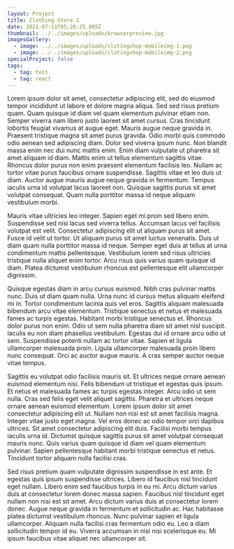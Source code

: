 ```yaml
---
layout: Project
title: Clothing Store 2
date: 2021-07-11T05:26:25.895Z
thumbnail: ../../images/uploads/browserpreview.jpg
imagesGallery:
  - image: ../../images/uploads/clotingshop-mobileimg-1.png
  - image: ../../images/uploads/clotingshop-mobileimg-2.png
specialProject: false
tags:
  - tag: test
  - tag: react
---
```

Lorem ipsum dolor sit amet, consectetur adipiscing elit, sed do eiusmod tempor incididunt ut labore et dolore magna aliqua. Sed sed risus pretium quam. Quam quisque id diam vel quam elementum pulvinar etiam non. Semper viverra nam libero justo laoreet sit amet cursus. Cras tincidunt lobortis feugiat vivamus at augue eget. Mauris augue neque gravida in. Praesent tristique magna sit amet purus gravida. Odio morbi quis commodo odio aenean sed adipiscing diam. Dolor sed viverra ipsum nunc. Non blandit massa enim nec dui nunc mattis enim. Enim diam vulputate ut pharetra sit amet aliquam id diam. Mattis enim ut tellus elementum sagittis vitae. Rhoncus dolor purus non enim praesent elementum facilisis leo. Nullam ac tortor vitae purus faucibus ornare suspendisse. Sagittis vitae et leo duis ut diam. Auctor augue mauris augue neque gravida in fermentum. Tempus iaculis urna id volutpat lacus laoreet non. Quisque sagittis purus sit amet volutpat consequat. Quam nulla porttitor massa id neque aliquam vestibulum morbi.

Mauris vitae ultricies leo integer. Sapien eget mi proin sed libero enim. Suspendisse sed nisi lacus sed viverra tellus. Accumsan lacus vel facilisis volutpat est velit. Consectetur adipiscing elit ut aliquam purus sit amet. Fusce id velit ut tortor. Ut aliquam purus sit amet luctus venenatis. Duis ut diam quam nulla porttitor massa id neque. Semper eget duis at tellus at urna condimentum mattis pellentesque. Vestibulum lorem sed risus ultricies tristique nulla aliquet enim tortor. Arcu risus quis varius quam quisque id diam. Platea dictumst vestibulum rhoncus est pellentesque elit ullamcorper dignissim.

Quisque egestas diam in arcu cursus euismod. Nibh cras pulvinar mattis nunc. Duis ut diam quam nulla. Urna nunc id cursus metus aliquam eleifend mi in. Tortor condimentum lacinia quis vel eros. Sagittis aliquam malesuada bibendum arcu vitae elementum. Tristique senectus et netus et malesuada fames ac turpis egestas. Habitant morbi tristique senectus et. Rhoncus dolor purus non enim. Odio ut sem nulla pharetra diam sit amet nisl suscipit. Iaculis eu non diam phasellus vestibulum. Egestas dui id ornare arcu odio ut sem. Suspendisse potenti nullam ac tortor vitae. Sapien et ligula ullamcorper malesuada proin. Ligula ullamcorper malesuada proin libero nunc consequat. Orci ac auctor augue mauris. A cras semper auctor neque vitae tempus.

Sagittis eu volutpat odio facilisis mauris sit. Et ultrices neque ornare aenean euismod elementum nisi. Felis bibendum ut tristique et egestas quis ipsum. Et netus et malesuada fames ac turpis egestas integer. Arcu odio ut sem nulla. Cras sed felis eget velit aliquet sagittis. Pharetra et ultrices neque ornare aenean euismod elementum. Lorem ipsum dolor sit amet consectetur adipiscing elit ut. Nullam non nisi est sit amet facilisis magna. Integer vitae justo eget magna. Vel eros donec ac odio tempor orci dapibus ultrices. Sit amet consectetur adipiscing elit duis. Facilisi morbi tempus iaculis urna id. Dictumst quisque sagittis purus sit amet volutpat consequat mauris nunc. Quis varius quam quisque id diam vel quam elementum pulvinar. Sapien pellentesque habitant morbi tristique senectus et netus. Tincidunt tortor aliquam nulla facilisi cras.

Sed risus pretium quam vulputate dignissim suspendisse in est ante. Et egestas quis ipsum suspendisse ultrices. Libero id faucibus nisl tincidunt eget nullam. Libero enim sed faucibus turpis in eu mi. Arcu dictum varius duis at consectetur lorem donec massa sapien. Faucibus nisl tincidunt eget nullam non nisi est sit amet. Arcu dictum varius duis at consectetur lorem donec. Augue neque gravida in fermentum et sollicitudin ac. Hac habitasse platea dictumst vestibulum rhoncus. Nunc pulvinar sapien et ligula ullamcorper. Aliquam nulla facilisi cras fermentum odio eu. Leo a diam sollicitudin tempor id eu. Viverra accumsan in nisl nisi scelerisque eu. Mi ipsum faucibus vitae aliquet nec ullamcorper sit.